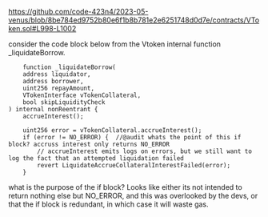 https://github.com/code-423n4/2023-05-venus/blob/8be784ed9752b80e6f1b8b781e2e6251748d0d7e/contracts/VToken.sol#L998-L1002

consider the code block below from the Vtoken internal function  _liquidateBorrow.

        function _liquidateBorrow(
        address liquidator,
        address borrower,
        uint256 repayAmount,
        VTokenInterface vTokenCollateral,
        bool skipLiquidityCheck
    ) internal nonReentrant {
        accrueInterest();

        uint256 error = vTokenCollateral.accrueInterest();
        if (error != NO_ERROR) {  //@audit whats the point of this if block? accruss interest only returns NO_ERROR
            // accrueInterest emits logs on errors, but we still want to log the fact that an attempted liquidation failed
            revert LiquidateAccrueCollateralInterestFailed(error);
        }

what is the purpose of the if block?  Looks like either its not intended to return nothing else but NO_ERROR, and this was overlooked by the devs, or that the if block is redundant, in which case it will waste gas.